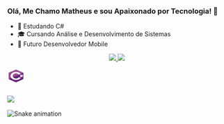 ### Olá, Me Chamo Matheus e sou Apaixonado por Tecnologia! 👋


- 🌱 Estudando C#
- 🎓 Cursando Análise e Desenvolvimento de Sistemas
- 📱 Futuro Desenvolvedor Mobile

<div align="center">
  <a href="https://github.com/MatheusxxLm">
  <img height="180em" src="https://github-readme-stats.vercel.app/api?username=MatheusxxLm&show_icons=true&theme=dark&include_all_commits=true&count_private=true"/>
  <img height="180em" src="https://github-readme-stats.vercel.app/api/top-langs/?username=MatheusxxLm&layout=compact&langs_count=7&theme=dark"/>
</div>
</div>
<div style="display: inline_block"><br>
  <img align="center" alt="Rafa-Csharp" height="30" width="40" src="https://raw.githubusercontent.com/devicons/devicon/master/icons/csharp/csharp-original.svg">
</div>

##

<div> 
  
  <a href="https://www.linkedin.com/in/matheus-lucas-martins-9a8406213/" target="_blank"><img src="https://img.shields.io/badge/-LinkedIn-%230077B5?style=for-the-badge&logo=linkedin&logoColor=white" target="_blank"></a> 
 
![Snake animation](https://github.com/MatheusxxLm/MatheusxxLm/blob/output/github-contribution-grid-snake.svg)
 
</div>
